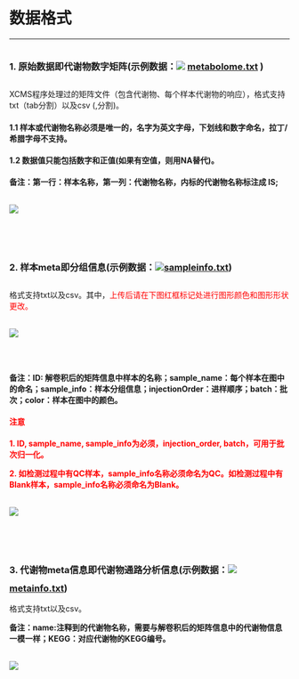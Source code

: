 <!-- 数据格式 -->

# **数据格式**

<hr/>

### **1. 原始数据即代谢物数字矩阵(示例数据：<p style="width: 16px;height: 16px;display: inline-block;text-indent: 0em;"><img src="user-guide/metadiscovery/images/icon_txt.gif"></p> [metabolome.txt](user-guide/metadiscovery/rawfiles/metabolome.txt) )**

XCMS程序处理过的矩阵文件（包含代谢物、每个样本代谢物的响应），格式支持txt（tab分割）以及csv (,分割)。

#### **1.1 样本或代谢物名称必须是唯一的，名字为英文字母，下划线和数字命名，拉丁/希腊字母不支持。**

#### **1.2 数据值只能包括数字和正值(如果有空值，则用NA替代)。**

**备注：第一行：样本名称，第一列：代谢物名称，内标的代谢物名称标注成 IS;**
<br/>
<br/>

![](user-guide/metadiscovery/images/dataformat1.png)

<br/>
<br/>

### **2. 样本meta即分组信息(示例数据：<p style="width: 16px;height: 16px;display: inline-block;text-indent: 0em;"><img src="user-guide/metadiscovery/images/icon_txt.gif"></p>[sampleinfo.txt](user-guide/metadiscovery/rawfiles/sampleinfo.txt))**

格式支持txt以及csv。其中，<span style="color: red;">上传后请在下图红框标记处进行图形颜色和图形形状更改。</span>
<br/>
<br/>

![](user-guide/metadiscovery/images/dataformat2-1.png)

<br/>
<br/>

**备注：ID: 解卷积后的矩阵信息中样本的名称；sample_name：每个样本在图中的命名；sample_info：样本分组信息；injectionOrder：进样顺序；batch：批次；color：样本在图中的颜色。**

#### **<span style="color: red;">注意</span>**

**<span style="color: red;">1. ID, sample_name, sample_info为必须，injection_order, batch，可用于批次归一化。</span>**

**<span style="color: red;">2. 如检测过程中有QC样本，sample_info名称必须命名为QC。如检测过程中有Blank样本，sample_info名称必须命名为Blank。</span>**
<br/>
<br/>

![](user-guide/metadiscovery/images/dataformat2-2.png)

<br/>
<br/>

### **3. 代谢物meta信息即代谢物通路分析信息(示例数据：<p style="width: 16px;height: 16px;display: inline-block;text-indent: 0em;">![](user-guide/metadiscovery/images/icon_txt.gif)</p>[metainfo.txt](user-guide/metadiscovery/rawfiles/metainfo.txt))**

格式支持txt以及csv。

**备注：name:注释到的代谢物名称，需要与解卷积后的矩阵信息中的代谢物信息一模一样；KEGG：对应代谢物的KEGG编号。**
<br/>
<br/>

![](user-guide/metadiscovery/images/dataformat3.png)

<br/>
<br/>

